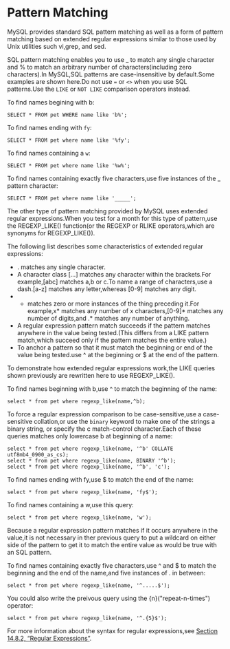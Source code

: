 # Pattern Matching

MySQL provides standard SQL pattern matching as well as a form of pattern matching based on extended regular expressions similar to those used by Unix utilities such
vi,grep, and sed.

SQL pattern matching enables you to use _ to match any single character and % to match an arbitrary number of characters(including zero characters).In MySQL,SQL patterns
are case-insensitive by default.Some examples are shown here.Do not use `=` or `<>` when you use SQL patterns.Use the `LIKE` or `NOT LIKE` comparison operators instead.

To find names begining with b:

```mysql
SELECT * FROM pet WHERE name like 'b%';
```

To find names ending with `fy`:

```mysql
SELECT * FROM pet where name like '%fy';
```

To find names containing a `w`:

```mysql
SELECT * FROM pet where name like '%w%';
```

To find names containing exactly five characters,use five instances of the _ pattern character:

```mysql
SELECT * FROM pet where name like '_____';
```

The other type of pattern matching provided by MySQL uses extended regular expressions.When you test for a month for this type of pattern,use the REGEXP_LIKE()
function(or the REGEXP or RLIKE operators,which are synonyms for REGEXP_LIKE()).

The following list describes some characteristics of extended regular expressions:

- . matches any single character.
- A character class [...] matches any character within the brackets.For example,[abc] matches a,b or c.To name a range of characters,use a dash.[a-z] matches any
  letter,whereas [0-9] matches any digit.
- * matches zero or more instances of the thing preceding it.For example,x* matches any number of x characters,[0-9]* matches any number of digits,and .* matches any number
  of anything.
- A regular expression pattern match succeeds if the pattern matches anywhere in the value being tested.(This differs from a LIKE pattern match,which succeed only if
 the pattern matches the entire value.)
- To anchor a pattern so that it must match the beginning or end of the value being tested.use ^ at the beginning or $ at the end of the pattern.

To demonstrate how extended regular expressions work,the LIKE queries shown previously are rewritten here to use REGEXP_LIKE().

To find names beginning with b,use ^ to match the beginning of the name:

```mysql
select * from pet where regexp_like(name,^b);
```

To force a regular expression comparison to be case-sensitive,use a case-sensitive collation,or use the `binary` keyword to make one of the strings a binary string,
or specify the c match-control character.Each of these queries matches only lowercase b at beginning of a name:

```mysql
select * from pet where regexp_like(name, '^b' COLLATE utf8mb4_0900_as_cs);
select * from pet where regexp_like(name, BINARY '^b');
select * from pet where regexp_like(name, '^b', 'c');
```
To find names ending with fy,use $ to match the end of the name:

```mysql
select * from pet where regexp_like(name, 'fy$');
```

To find names containing a w,use this query:

```mysql
select * from pet where regexp_like(name, 'w');
```
Because a regular expression pattern matches if it occurs anywhere in the value,it is not necessary in ther previous query to put a wildcard on either side of the pattern to
get it to match the entire value as would be true with an SQL pattern.

To find names containing exactly five characters,use ^ and $ to match the beginning and the end of the name,and five instances of . in between:

```mysql
select * from pet where regexp_like(name, '^.....$');
```

You could also write the preivous query using the {n}("repeat-n-times") operator:

```mysql
select * from pet where regexp_like(name, '^.{5}$');
```

For more information about the syntax for regular expressions,see [Section 14.8.2, “Regular Expressions”](https://dev.mysql.com/doc/refman/8.4/en/regexp.html).

